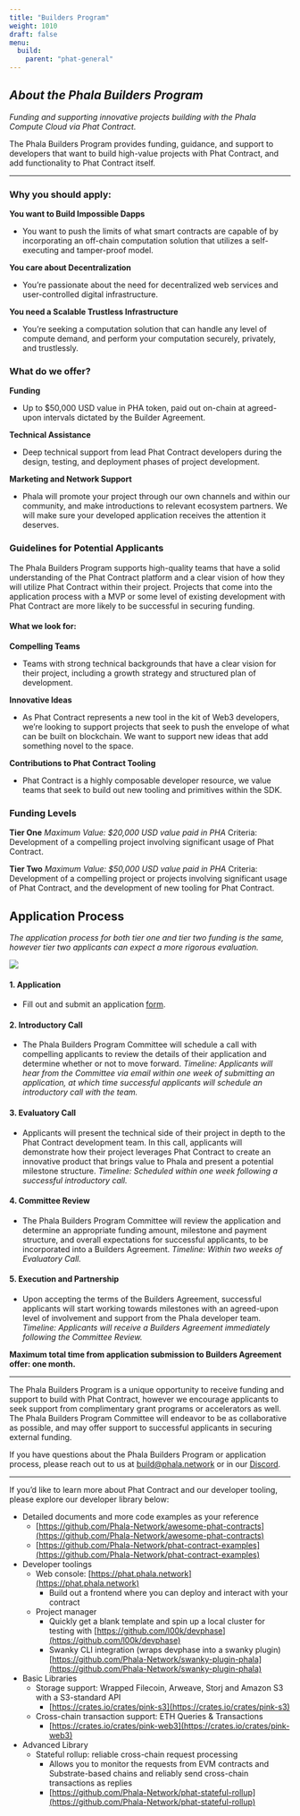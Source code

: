 ```yaml
---
title: "Builders Program"
weight: 1010
draft: false
menu:
  build:
    parent: "phat-general"
---
```


## ***About the Phala Builders Program***
*Funding and supporting innovative projects building with the Phala Compute Cloud via Phat Contract.*

The Phala Builders Program provides funding, guidance, and support to developers that want to build high-value projects with Phat Contract, and add functionality to Phat Contract itself.


---

### **Why you should apply:**

**You want to Build Impossible Dapps**
-    You want to push the limits of what smart contracts are capable of by incorporating an off-chain computation solution that utilizes a self-executing and tamper-proof model.

**You care about Decentralization**
-    You’re passionate about the need for decentralized web services and user-controlled digital infrastructure.

**You need a Scalable Trustless Infrastructure**
-    You’re seeking a computation solution that can handle any level of compute demand, and perform your computation securely, privately, and trustlessly.

### **What do we offer?**

**Funding**
- Up to $50,000 USD value in PHA token, paid out on-chain at agreed-upon intervals dictated by the Builder Agreement.

**Technical Assistance**
- Deep technical support from lead Phat Contract developers during the design, testing, and deployment phases of project development.

**Marketing and Network Support**
- Phala will promote your project through our own channels and within our community, and make introductions to relevant ecosystem partners. We will make sure your developed application receives the attention it deserves.

### **Guidelines for Potential Applicants**

The Phala Builders Program supports high-quality teams that have a solid understanding of the Phat Contract platform and a clear vision of how they will utilize Phat Contract within their project. Projects that come into the application process with a MVP or some level of existing development with Phat Contract are more likely to be successful in securing funding.

#### **What we look for:**

**Compelling Teams**
- Teams with strong technical backgrounds that have a clear vision for their project, including a growth strategy and structured plan of development.

**Innovative Ideas**
- As Phat Contract represents a new tool in the kit of Web3 developers, we’re looking to support projects that seek to push the envelope of what can be built on blockchain. We want to support new ideas that add something novel to the space.

**Contributions to Phat Contract Tooling**
- Phat Contract is a highly composable developer resource, we value teams that seek to build out new tooling and primitives within the SDK.

### **Funding Levels**

**Tier One**
*Maximum Value: $20,000 USD value paid in PHA*
Criteria: Development of a compelling project involving significant usage of Phat Contract.

**Tier Two**
*Maximum Value: $50,000 USD value paid in PHA*
Criteria: Development of a compelling project or projects involving significant usage of Phat Contract, and the development of new tooling for Phat Contract.

## **Application Process**
*The application process for both tier one and tier two funding is the same, however tier two applicants can expect a more rigorous evaluation.*

![](/images/build/builders-program.png)

#### 1. Application
- Fill out and submit an application <a target="_blank" href="https://docs.google.com/forms/d/e/1FAIpQLSdaWa5YA-YJL7Cc0b0_cbpCdOvu1Ra7uJI95cudSLIduMrv_A/viewform?usp=sf_link">form</a>.

#### 2. Introductory Call
- The Phala Builders Program Committee will schedule a call with compelling applicants to review the details of their application and determine whether or not to move forward.
  *Timeline: Applicants will hear from the Committee via email within one week of submitting an application, at which time successful applicants will schedule an introductory call with the team.*

#### 3. Evaluatory Call
- Applicants will present the technical side of their project in depth to the Phat Contract development team. In this call, applicants will demonstrate how their project leverages Phat Contract to create an innovative product that brings value to Phala and present a potential milestone structure.
  *Timeline: Scheduled within one week following a successful introductory call.*

#### 4. Committee Review
- The Phala Builders Program Committee will review the application and determine an appropriate funding amount, milestone and payment structure, and overall expectations for successful applicants, to be incorporated into a Builders Agreement.
  *Timeline: Within two weeks of Evaluatory Call.*

#### 5. Execution and Partnership
- Upon accepting the terms of the Builders Agreement, successful applicants will start working towards milestones with an agreed-upon level of involvement and support from the Phala developer team.
  *Timeline: Applicants will receive a Builders Agreement immediately following the Committee Review.*


**Maximum total time from application submission to Builders Agreement offer: one month.**

---

The Phala Builders Program is a unique opportunity to receive funding and support to build with Phat Contract, however we encourage applicants to seek support from complimentary grant programs or accelerators as well. The Phala Builders Program Committee will endeavor to be as collaborative as possible, and may offer support to successful applicants in securing external funding.

If you have questions about the Phala Builders Program or application process, please reach out to us at build@phala.network or in our <a target="_blank" href="https://discord.gg/phala">Discord</a>.


---

If you’d like to learn more about Phat Contract and our developer tooling, please explore our developer library below:

- Detailed documents and more code examples as your reference
  - [https://github.com/Phala-Network/awesome-phat-contracts](https://github.com/Phala-Network/awesome-phat-contracts)
  - [https://github.com/Phala-Network/phat-contract-examples](https://github.com/Phala-Network/phat-contract-examples)
- Developer toolings
  - Web console: [https://phat.phala.network](https://phat.phala.network)
    - Build out a frontend where you can deploy and interact with your contract
  - Project manager
    - Quickly get a blank template and spin up a local cluster for testing with [https://github.com/l00k/devphase](https://github.com/l00k/devphase)
    - Swanky CLI integration (wraps devphase into a swanky plugin) [https://github.com/Phala-Network/swanky-plugin-phala](https://github.com/Phala-Network/swanky-plugin-phala)
- Basic Libraries
  - Storage support: Wrapped Filecoin, Arweave, Storj and Amazon S3 with a S3-standard API
    - [https://crates.io/crates/pink-s3](https://crates.io/crates/pink-s3)
  - Cross-chain transaction support: ETH Queries & Transactions
    - [https://crates.io/crates/pink-web3](https://crates.io/crates/pink-web3)
- Advanced Library
  - Stateful rollup: reliable cross-chain request processing
    - Allows you to monitor the requests from EVM contracts and Substrate-based chains and reliably send cross-chain transactions as replies
    - [https://github.com/Phala-Network/phat-stateful-rollup](https://github.com/Phala-Network/phat-stateful-rollup)
